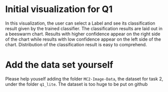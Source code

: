 # Initial visualization for Q1

In this visualization, the user can select a Label and see its classification result given by the trained classifier. The classification results are laid out in a beeswarm chart. Results with higher confidence appear on the right side of the chart while results with low confidence appear on the left side of the chart. Distribution of the classification result is easy to comprehend.

# Add the data set yourself

Please help youself adding the folder `MC2-Image-Data`, the dataset for task 2, under the folder `q1_lite`. The dataset is too huge to be put on github
